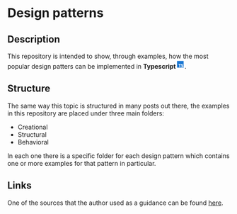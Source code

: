 # Design patterns

## Description
This repository is intended to show, through examples, how the most popular design patters can be implemented in **Typescript**![](public/images/icons8-typescript-20.png).

## Structure
The same way this topic is structured in many posts out there, the examples in this repository are placed under three main folders:
- Creational
- Structural
- Behavioral

In each one there is a specific folder for each design pattern which contains one or more examples for that pattern in particular.

## Links
One of the sources that the author used as a guidance can be found [here](https://refactoring.guru/design-patterns).